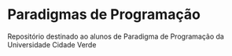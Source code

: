 # Paradigmas de Programação
Repositório destinado ao alunos de Paradigma de Programação da Universidade Cidade Verde
